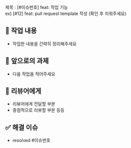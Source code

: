  제목 : [#이슈번호] feat: 작업 기능
 <br>
  ex) [#12] feat: pull request template 작성
  (확인 후 지워주세요)


## 🔎 작업 내용

- 작업한 내용을 간략히 정리해주세요

## 🔧 앞으로의 과제

- 다음 작업을 적어주세요

## 📝 리뷰어에게
- 리뷰어에게 전달할 부분
- 중점적으로 리뷰할 부분 등등

## ✅ 해결 이슈

- resolved #이슈번호
